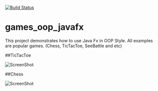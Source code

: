 [![Build Status](https://app.travis-ci.com/tasker312/games_oop_javafx.svg?branch=master)](https://app.travis-ci.com/tasker312/games_oop_javafx)

# games_oop_javafx
This project demonstrates how to use Java Fx in OOP Style. 
All examples are popular games. (Chess, TicTacToe, SeeBattle and etc)

##TicTacToe

![ScreenShot](images/TicTacToe.png)

##Chess

![ScreenShot](images/Chess.png)
